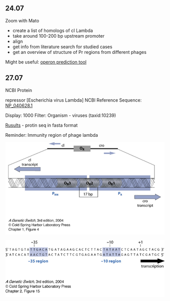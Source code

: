## 24.07

Zoom with Mato

- create a list of homologs of cI Lambda
- take around 100-200 bp upstream promoter
- align
- get info from literature search for studied cases
- get an overview of structure of Pr regions from different phages

Might be useful: [operon prediction tool](http://www.softberry.com/berry.phtml?topic=index&group=programs&subgroup=gfindb&gclid=Cj0KCQjwjer4BRCZARIsABK4QeUp8Z9j2BHO1GEtD2Igz7hu5hHQCUDW8dKenXb9X3W8Ym7MdT6olssaAmAWEALw_wcB)

## 27.07

NCBI Protein

repressor [Escherichia virus Lambda]
NCBI Reference Sequence: [NP_040628.1](https://www.ncbi.nlm.nih.gov/protein/NP_040628.1)

Display: 1000
Filter: Organism - viruses (taxid:10239)

[Rusults](https://github.com/agreshno/Mato/blob/master/seqdump%20(2).txt) - protin seq in fasta format

Reminder: Immunity region of phage lambda

![immunity_reg_L_phage](https://github.com/agreshno/Mato/blob/master/immunity_region_lambda_phage.jpg)

![immunity_region_phage_lambda_seq](https://github.com/agreshno/Mato/blob/master/immunity_region_phage_lambda_seq.jpg)
